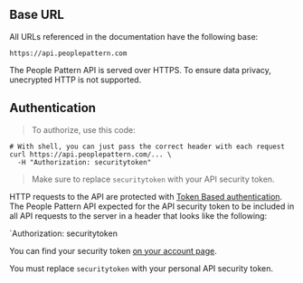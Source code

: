 ## Base URL

All URLs referenced in the documentation have the following base:

`https://api.peoplepattern.com`

The People Pattern API is served over HTTPS. To ensure data privacy, unecrypted HTTP is not supported.

## Authentication

> To authorize, use this code:

```shell
# With shell, you can just pass the correct header with each request
curl https://api.peoplepattern.com/... \
  -H "Authorization: securitytoken"
```

> Make sure to replace `securitytoken` with your API security token.

HTTP requests to the API are protected with [Token Based authentication](https://www.w3.org/2001/sw/Europe/events/foaf-galway/papers/fp/token_based_authentication/).  The People Pattern API expected for the API security token to be included in all API requests to the server in a header that looks like the following:

`Authorization: securitytoken

You can find your security token [on your account page](https://app.peoplepattern.com/edit).

<aside class="notice">
You must replace <code>securitytoken</code> with your personal API security token.
</aside>
